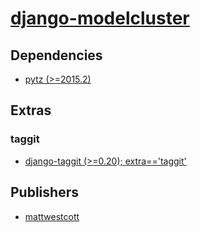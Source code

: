 # [django-modelcluster](https://pypi.org/project/django-modelcluster)

## Dependencies
- [pytz (>=2015.2)](packages/p/pytz.md)


## Extras

### taggit
- [django-taggit (>=0.20); extra=='taggit'](packages/d/django-taggit.md)


## Publishers
- [mattwestcott](https://pypi.org/user/mattwestcott)

